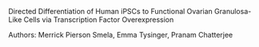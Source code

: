 Directed Differentiation of Human iPSCs to Functional Ovarian Granulosa-Like Cells via Transcription Factor Overexpression

Authors: Merrick Pierson Smela, Emma Tysinger, Pranam Chatterjee
